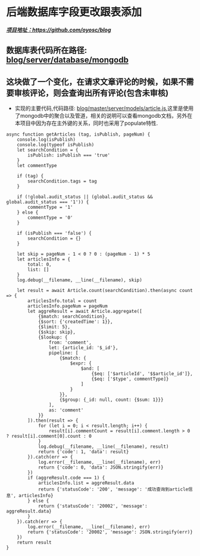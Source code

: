 # 后端数据库字段更改跟表添加

***[项目地址：](https://github.com/oyosc/blog)https://github.com/oyosc/blog***

## 数据库表代码所在路径: [blog/server/database/mongodb](https://github.com/oyosc/blog/tree/master/server/database/mongodb)

## 这块做了一个变化，在请求文章评论的时候，如果不需要审核评论，则会查询出所有评论(包含未审核)
- 实现的主要代码,代码路径: [blog/master/server/models/article.js](https://github.com/oyosc/blog/blob/master/server/models/article.js),这里是使用了mongodb中的聚合以及管道，相关的说明可以查看mongodb文档，另外在本项目中因为存在主外键的关系，同时也采用了populate特性.
```
async function getArticles (tag, isPublish, pageNum) {
    console.log(isPublish)
    console.log(typeof isPublish)
    let searchCondition = {
        isPublish: isPublish === 'true'
    }
    let commentType

    if (tag) {
        searchCondition.tags = tag
    }

    if (!global.audit_status || (global.audit_status && global.audit_status === '1')) {
        commentType = '1'
    } else {
        commentType = '0'
    }

    if (isPublish === 'false') {
        searchCondition = {}
    }

    let skip = pageNum - 1 < 0 ? 0 : (pageNum - 1) * 5
    let articlesInfo = {
        total: 0,
        list: []
    }
    log.debug(__filename, __line(__filename), skip)

    let result = await Article.count(searchCondition).then(async count => {
        articlesInfo.total = count
        articlesInfo.pageNum = pageNum
        let aggreResult = await Article.aggregate([
            {$match: searchCondition},
            {$sort: {'createdTime': 1}},
            {$limit: 5},
            {$skip: skip},
            {$lookup: {
                from: 'comment',
                let: {article_id: '$_id'},
                pipeline: [
                    {$match: {
                        $expr: {
                            $and: [
                                {$eq: ['$articleId', '$$article_id']},
                                {$eq: ['$type', commentType]}
                            ]
                        }
                    }},
                    {$group: {_id: null, count: {$sum: 1}}}
                ],
                as: 'comment'
            }}
        ]).then(result => {
            for (let i = 0; i < result.length; i++) {
                result[i].commentCount = result[i].comment.length > 0 ? result[i].comment[0].count : 0
            }
            log.debug(__filename, __line(__filename), result)
            return {'code': 1, 'data': result}
        }).catch(err => {
            log.error(__filename, __line(__filename), err)
            return {'code': 0, 'data': JSON.stringify(err)}
        })
        if (aggreResult.code === 1) {
            articlesInfo.list = aggreResult.data
            return {'statusCode': '200', 'message': '成功查询到article信息', articlesInfo}
        } else {
            return {'statusCode': '20002', 'message': aggreResult.data}
        }
    }).catch(err => {
        log.error(__filename, __line(__filename), err)
        return {'statusCode': '20002', 'message': JSON.stringify(err)}
    })
    return result
}
```

